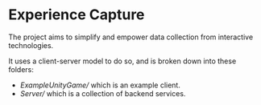 # Experience Capture

The project aims to simplify and empower data collection from interactive technologies.

It uses a client-server model to do so, and is broken down into these folders:

- *ExampleUnityGame/* which is an example client.
- *Server/* which is a collection of backend services. 